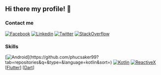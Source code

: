 ## Hi there my profile! 👋

### Contact me
                  
[![Facebook](https://img.shields.io/badge/facebook-%231877F2.svg?&style=for-the-badge&logo=facebook&logoColor=white)](https://www.facebook.com/vanphuc1999/)
[![Linkedin](https://img.shields.io/badge/linkedin-%230077B5.svg?&style=for-the-badge&logo=linkedin&logoColor=white)](https://www.linkedin.com/in/ph%C3%BAc-v%C4%83n-8679a915b/)
[![Twitter](https://img.shields.io/badge/twitter-%231DA1F2.svg?&style=for-the-badge&logo=twitter&logoColor=white)](https://twitter.com/phuc6085)
[![StackOverflow](https://img.shields.io/badge/stackoverflow-%23F48024.svg?&style=for-the-badge&logo=stackoverflow&logoColor=white)](https://stackoverflow.com/users/14760449/ph%c3%bac-nguy%e1%bb%85n-v%c4%83n)

### Skills

[![Android](https://img.shields.io/badge/android-teal.svg?&style=for-the-badge&logo=android&logoColor=white")](https://github.com/phucsaker99?tab=repositories&q=&type=&language=kotlin&sort=)
[![Kotlin](https://img.shields.io/badge/kotlin-%23FF5722.svg?&style=for-the-badge&logo=kotlin&logoColor=white)](https://github.com/phucsaker99?tab=repositories&q=&type=&language=kotlin&sort=)
[![ReactiveX](https://img.shields.io/badge/reactiveX-%23E4405F.svg?&style=for-the-badge)](https://github.com/phucsaker99?tab=repositories&q=&type=&language=kotlin&sort=)
[[Flutter](https://img.shields.io/badge/flutter-%233498DB.svg?&style=for-the-badge&logo=flutter&logoColor=white)]
[[Dart](https://img.shields.io/badge/dart-%231DA1F2.svg?&style=for-the-badge&logo=dart&logoColor=white)]
